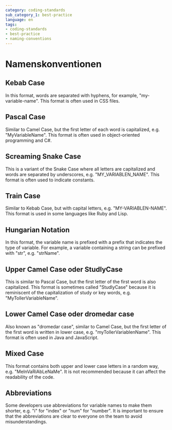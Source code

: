 ```yaml
---
category: coding-standards
sub_category_1: best-practice
language: en
tags:
- coding-standards
- best-practice
- naming-conventions
---
```


# Namenskonventionen

## Kebab Case

In this format, words are separated with hyphens, for example, "my-variable-name". This format is often used in CSS files.

## Pascal Case

Similar to Camel Case, but the first letter of each word is capitalized, e.g. "MyVariableName". This format is often used in object-oriented programming and C#.

## Screaming Snake Case

This is a variant of the Snake Case where all letters are capitalized and words are separated by underscores, e.g. "MY_VARIABLEN_NAME". This format is often used to indicate constants.

## Train Case

Similar to Kebab Case, but with capital letters, e.g. "MY-VARIABLEN-NAME". This format is used in some languages like Ruby and Lisp.

## Hungarian Notation

In this format, the variable name is prefixed with a prefix that indicates the type of variable. For example, a variable containing a string can be prefixed with "str", e.g. "strName".

## Upper Camel Case oder StudlyCase

This is similar to Pascal Case, but the first letter of the first word is also capitalized. This format is sometimes called "StudlyCase" because it is reminiscent of the capitalization of study or key words, e.g. "MyTollerVariableName".

## Lower Camel Case oder dromedar case

Also known as "dromedar case", similar to Camel Case, but the first letter of the first word is written in lower case, e.g. "myTollerVariablenName". This format is often used in Java and JavaScript.

## Mixed Case

This format contains both upper and lower case letters in a random way, e.g. "MeInVaRiAbLeNaMe". It is not recommended because it can affect the readability of the code.

## Abbreviations

Some developers use abbreviations for variable names to make them shorter, e.g. "i" for "index" or "num" for "number". It is important to ensure that the abbreviations are clear to everyone on the team to avoid misunderstandings.
